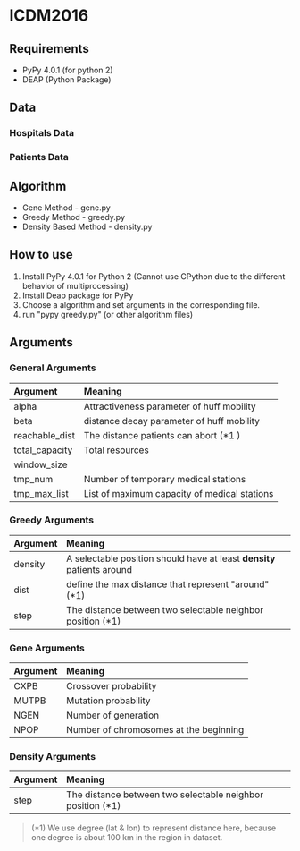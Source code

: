 ICDM2016
===============

Requirements
--------

- PyPy 4.0.1 (for python 2)
- DEAP (Python Package)

Data
--------

### Hospitals Data


### Patients Data


Algorithm
--------

- Gene Method - gene.py
- Greedy Method - greedy.py
- Density Based Method - density.py


How to use
--------

1. Install PyPy 4.0.1 for Python 2 (Cannot use CPython due to the different behavior of multiprocessing)
2. Install Deap package for PyPy
3. Choose a algorithm and set arguments in the corresponding file.
4. run "pypy greedy.py" (or other algorithm files)

Arguments
----------

### General Arguments
| Argument       | Meaning                                      |
|:-------------- |:-------------------------------------------- |
| alpha          | Attractiveness parameter of huff mobility    |
| beta           | distance decay parameter of huff mobility    |
| reachable_dist | The distance patients can abort (*1    )     |
| total_capacity | Total resources                              |
| window_size    |            |
| tmp_num        | Number of temporary medical stations         |
| tmp_max_list   | List of maximum capacity of medical stations |

### Greedy Arguments
| Argument       | Meaning                                                                |
|:-------------- |:---------------------------------------------------------------------- |
| density        | A selectable position should have at least **density** patients around |
| dist           | define the max distance that represent "around" (*1)                   |
| step           | The distance between two selectable neighbor position (*1)             |

### Gene Arguments
| Argument       | Meaning                                |
|:-------------- |:-------------------------------------- |
| CXPB           | Crossover probability                  |
| MUTPB          | Mutation probability                   |
| NGEN           | Number of generation                   |
| NPOP           | Number of chromosomes at the beginning |

### Density Arguments
| Argument       | Meaning                                                        |
|:-------------- |:-------------------------------------------------------------- |
| step           | The distance between two selectable neighbor position (*1)     |

> (*1)  We use degree (lat & lon) to represent distance here, because one degree is about 100 km in the region in dataset.


